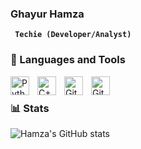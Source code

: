 ### Ghayur Hamza

**` Techie (Developer/Analyst)`**

### 🧰 Languages and Tools
<img align="left" alt="Python" width="30px" style="padding-right:10px;" src="https://cdn.jsdelivr.net/gh/devicons/devicon/icons/python/python-plain.svg" />
<img align="left" alt="C++" width="30px" style="padding-right:10px;" src="https://cdn.jsdelivr.net/gh/devicons/devicon/icons/cplusplus/cplusplus-line.svg" />
<img align="left" alt="GitHub" width="30px" style="padding-right:10px;" src="https://cdn.jsdelivr.net/gh/devicons/devicon/icons/github/github-original.svg" />
<img align="left" alt="GitHub" width="30px" style="padding-right:10px;" src="https://icons8.com/icon/9OGIyU8hrxW5/visual-studio-code-2019" />
<br />

### 📊 Stats
![Hamza's GitHub stats](https://github-readme-stats.vercel.app/api?username=GhayurHamza&show_icons=true&theme=gruvbox)
<!-- ![GitHub Streak](https://streak-stats.demolab.com?user=GhayurHamza&theme=gruvbox&border_radius=4.5) -->


